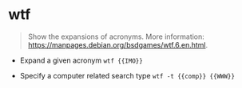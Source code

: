 # wtf
> Show the expansions of acronyms.
> More information: <https://manpages.debian.org/bsdgames/wtf.6.en.html>.

- Expand a given acronym
`wtf {{IMO}}`

- Specify a computer related search type
`wtf -t {{comp}} {{WWW}}`
